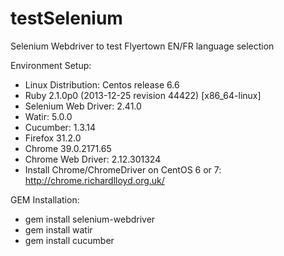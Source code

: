 testSelenium
============
Selenium Webdriver to test Flyertown EN/FR language selection

Environment Setup:
- Linux Distribution: Centos release 6.6 
- Ruby 2.1.0p0 (2013-12-25 revision 44422) [x86_64-linux]
- Selenium Web Driver:  2.41.0
- Watir: 5.0.0
- Cucumber: 1.3.14
- Firefox 31.2.0
- Chrome 39.0.2171.65
- Chrome Web Driver: 2.12.301324 
- Install Chrome/ChromeDriver on CentOS 6 or 7: http://chrome.richardlloyd.org.uk/


GEM Installation:
- gem install selenium-webdriver
- gem install watir
- gem install cucumber 

